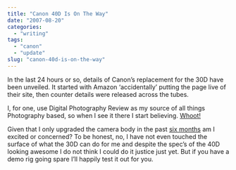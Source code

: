 ```yaml
---
title: "Canon 40D Is On The Way"
date: "2007-08-20"
categories:
  - "writing"
tags:
  - "canon"
  - "update"
slug: "canon-40d-is-on-the-way"
---
```


In the last 24 hours or so, details of Canon’s replacement for the 30D have been unveiled.
It started with Amazon ‘accidentally’ putting the page live of their site, then counter details were released across the tubes.

I, for one, use Digital Photography Review as my source of all things Photography based, so when I see it there I start believing. [Whoot!](https://www.dpreview.com/news/0708/07082010canoneos40d.asp)

Given that I only upgraded the camera body in the past [six months](https://adamchamberlin.info/2007/03/camera-upgrade) am I excited or concerned?
To be honest, no, I have not even touched the surface of what the 30D can do for me and despite the spec’s of the 40D looking awesome I do not think I could do it justice just yet. But if you have a demo rig going spare I’ll happily test it out for you.
